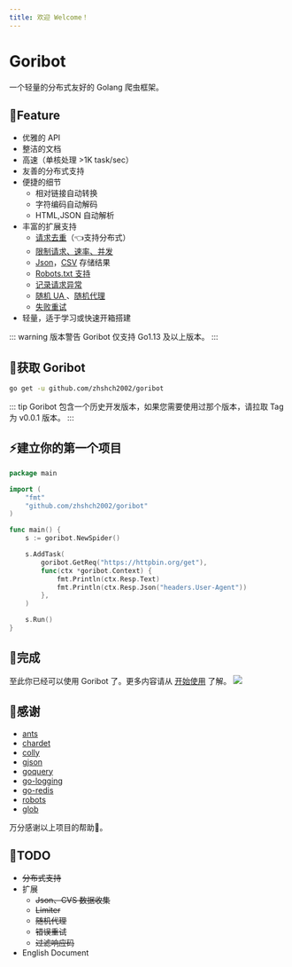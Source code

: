 ```yaml
---
title: 欢迎 Welcome！
---
```


# Goribot
一个轻量的分布式友好的 Golang 爬虫框架。

## 🚀Feature
* 优雅的 API
* 整洁的文档
* 高速（单核处理 >1K task/sec）
* 友善的分布式支持
* 便捷的细节
  * 相对链接自动转换
  * 字符编码自动解码
  * HTML,JSON 自动解析
* 丰富的扩展支持
  * [请求去重](./extensions.html#reqdeduplicate-%e8%af%b7%e6%b1%82%e5%8e%bb%e9%87%8d)（👈支持分布式）
  * [限制请求、速率、并发](./extensions.html#limiter-%e9%99%90%e5%88%b6%e8%af%b7%e6%b1%82%e3%80%81%e9%80%9f%e7%8e%87%e3%80%81%e5%b9%b6%e5%8f%91)
  * [Json](./extensions.html#saveitemsasjson-%e4%bf%9d%e5%ad%98-item-%e5%88%b0-json-%e6%96%87%e4%bb%b6)，[CSV](./extensions.html#saveitemsascsv-%e4%bf%9d%e5%ad%98-item-%e5%88%b0-csv-%e6%96%87%e4%bb%b6) 存储结果
  * [Robots.txt 支持](./extensions.html#robotstxt-robots-txt-%e6%94%af%e6%8c%81)
  * [记录请求异常](./extensions.html#spiderlogerror-%e8%ae%b0%e5%bd%95%e6%84%8f%e5%a4%96%e5%92%8c%e9%94%99%e8%af%af)
  * [随机 UA ](./extensions.html#randomuseragent-%e9%9a%8f%e6%9c%ba-ua)、[随机代理](./extensions.html#randomproxy-%e9%9a%8f%e6%9c%ba%e4%bb%a3%e7%90%86)
  * [失败重试](./extensions.html#retry-%e5%a4%b1%e8%b4%a5%e9%87%8d%e8%af%95)
* 轻量，适于学习或快速开箱搭建

::: warning 版本警告
Goribot 仅支持 Go1.13 及以上版本。
:::

## 👜获取 Goribot
```sh
go get -u github.com/zhshch2002/goribot
```
::: tip
Goribot 包含一个历史开发版本，如果您需要使用过那个版本，请拉取 Tag 为 v0.0.1 版本。
:::

## ⚡建立你的第一个项目
```Go
package main

import (
	"fmt"
	"github.com/zhshch2002/goribot"
)

func main() {
	s := goribot.NewSpider()

	s.AddTask(
		goribot.GetReq("https://httpbin.org/get"),
		func(ctx *goribot.Context) {
			fmt.Println(ctx.Resp.Text)
			fmt.Println(ctx.Resp.Json("headers.User-Agent"))
		},
	)

	s.Run()
}
```

## 🎉完成
至此你已经可以使用 Goribot 了。更多内容请从 [开始使用](./get-start) 了解。
![](https://cdn.jsdelivr.net/gh/zhshch2002/pic/20200414171115.png)


## 🙏感谢

* [ants](https://github.com/panjf2000/ants)
* [chardet](https://github.com/saintfish/chardet)
* [colly](https://github.com/gocolly/colly)
* [gjson](https://github.com/tidwall/gjson)
* [goquery](https://github.com/PuerkitoBio/goquery)
* [go-logging](https://github.com/op/go-logging)
* [go-redis](https://github.com/go-redis/redis)
* [robots](https://github.com/slyrz/robots)
* [glob](https://github.com/gobwas/glob)

万分感谢以上项目的帮助🙏。

## 📃TODO

* ~~分布式支持~~
* 扩展
  * ~~Json、CVS 数据收集~~
  * ~~Limiter~~
  * ~~随机代理~~
  * ~~错误重试~~
  * ~~过滤响应码~~
* English Document